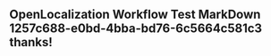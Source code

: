<properties
ms.topic="hero-topic"
ms.test1="hero-topic"
ms.test2="test"/>

## OpenLocalization Workflow Test MarkDown 1257c688-e0bd-4bba-bd76-6c5664c581c3 thanks!
